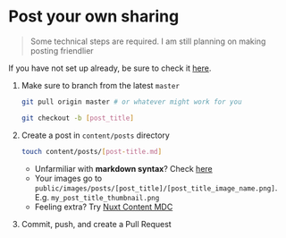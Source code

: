# Post your own sharing

>Some technical steps are required. I am still planning on making posting friendlier

If you have not set up already, be sure to check it [here](https://github.com/huynhtehoa/random-shit#setup).

1. Make sure to branch from the latest `master`

    ```bash
    git pull origin master # or whatever might work for you

    git checkout -b [post_title]
    ```

2. Create a post in `content/posts` directory

      ```bash
      touch content/posts/[post-title.md]
      ```

    - Unfarmiliar with **markdown syntax**? Check [here](https://www.markdownguide.org/basic-syntax)
    - Your images go to `public/images/posts/[post_title]/[post_title_image_name.png]`. E.g. `my_post_title_thumbnail.png`
    - Feeling extra? Try [Nuxt Content MDC](https://content.nuxtjs.org/guide/writing/mdc)

3. Commit, push, and create a Pull Request

